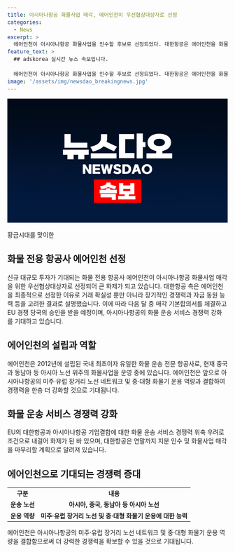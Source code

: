 ```yaml
---
title: 아시아나항공 화물사업 매각, 에어인천이 우선협상대상자로 선정
categories:
  - News
excerpt: >
  에어인천이 아시아나항공 화물사업을 인수할 후보로 선정되었다. 대한항공은 에어인천을 화물 전용 항공사로 선택한 이유로 거래 확실성과 장기적인 경쟁력 등을 고려했다고 밝혔다. 에어인천은 국내 최초이자 유일한 화물 운송 전문 항공사로, 아시아 노선을 운영 중이며, 아시아나항공의 네트워크와 운용 역량을 강화할 것으로 기대된다. 대한항공은 연말까지 화물사업 매각을 마무리할 계획이다.
feature_text: >
  ## adskorea 실시간 뉴스 속보입니다.

  에어인천이 아시아나항공 화물사업을 인수할 후보로 선정되었다. 대한항공은 에어인천을 화물 전용 항공사로 선택한 이유로 거래 확실성과 장기적인 경쟁력 등을 고려했다고 밝혔다. 에어인천은 국내 최초이자 유일한 화물 운송 전문 항공사로, 아시아 노선을 운영 중이며, 아시아나항공의 네트워크와 운용 역량을 강화할 것으로 기대된다. 대한항공은 연말까지 화물사업 매각을 마무리할 계획이다.
image: '/assets/img/newsdao_breakingnews.jpg'
---
```


<p><img src="/assets/img/newsdao_breakingnews.jpg" alt="adskorea 속보" /></p>

<p>황금시대를 맞이한 <h2>화물 전용 항공사 에어인천 선정</h2></p>

<p data-ke-size="size16">신규 대규모 투자가 기대되는 화물 전용 항공사 에어인천이 아시아나항공 화물사업 매각을 위한 우선협상대상자로 선정되어 큰 화제가 되고 있습니다. 대한항공 측은 에어인천을 최종적으로 선정한 이유로 거래 확실성 뿐만 아니라 장기적인 경쟁력과 자금 동원 능력 등을 고려한 결과로 설명했습니다. 이에 따라 다음 달 중 매각 기본합의서를 체결하고 EU 경쟁 당국의 승인을 받을 예정이며, 아시아나항공의 화물 운송 서비스 경쟁력 강화를 기대하고 있습니다.</p>

<h2 data-ke-size="size26">에어인천의 설립과 역할</h2>

<p data-ke-size="size16">에어인천은 2012년에 설립된 국내 최초이자 유일한 화물 운송 전문 항공사로, 현재 중국과 동남아 등 아시아 노선 위주의 화물사업을 운영 중에 있습니다. 에어인천은 앞으로 아시아나항공의 미주·유럽 장거리 노선 네트워크 및 중·대형 화물기 운용 역량과 결합하여 경쟁력을 한층 더 강화할 것으로 기대됩니다.</p>

<h2 data-ke-size="size26">화물 운송 서비스 경쟁력 강화</h2>

<p data-ke-size="size16">EU의 대한항공과 아시아나항공 기업결합에 대한 화물 운송 서비스 경쟁력 위축 우려로 조건으로 내걸어 화제가 된 바 있으며, 대한항공은 연말까지 지분 인수 및 화물사업 매각을 마무리할 계획으로 알려져 있습니다.</p>

<h2 data-ke-size="size26">에어인천으로 기대되는 경쟁력 증대</h2>

<table>
    <tbody>
        <tr>
            <td style="text-align: center; height: 17px;"><b>구분</b></td>
            <td style="text-align: center; height: 17px;"><b>내용</b></td>
        </tr>
        <tr>
            <td style="text-align: center; height: 17px;"><b>운송 노선</b></td>
            <td style="text-align: center; height: 17px;"><b>아시아, 중국, 동남아 등 아시아 노선</b></td>
        </tr>
        <tr>
            <td style="text-align: center; height: 17px;"><b>운용 역량</b></td>
            <td style="text-align: center; height: 17px;"><b>미주·유럽 장거리 노선 및 중·대형 화물기 운용에 대한 능력</b></td>
        </tr>
    </tbody>
</table>

<p data-ke-size="size16">에어인천은 아시아나항공의 미주·유럽 장거리 노선 네트워크 및 중·대형 화물기 운용 역량을 결합함으로써 더 강력한 경쟁력을 확보할 수 있을 것으로 기대됩니다.</p>

